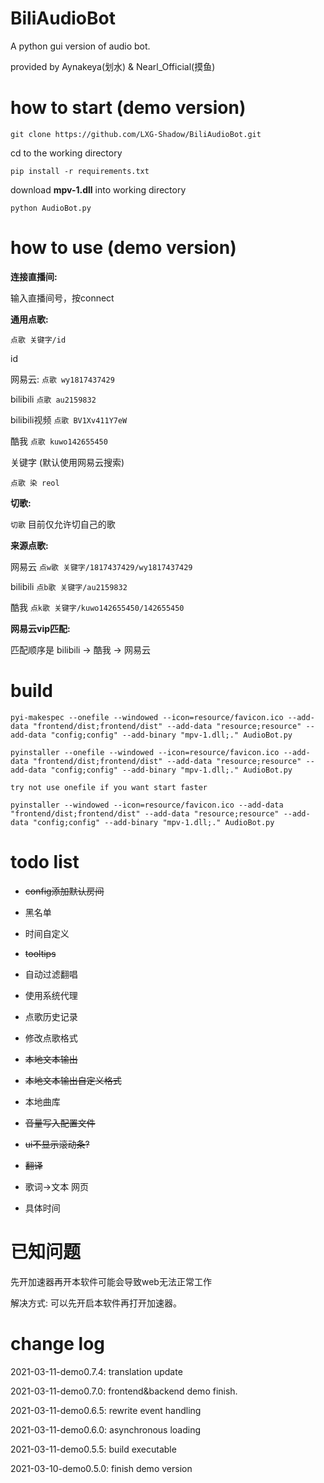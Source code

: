 # BiliAudioBot
A python gui version of audio bot.

provided by Aynakeya(划水) & Nearl_Official(摸鱼)


# how to start (demo version)

`git clone https://github.com/LXG-Shadow/BiliAudioBot.git`

cd to the working directory

`pip install -r requirements.txt`

download **mpv-1.dll** into working directory

`python AudioBot.py`

# how to use (demo version)

**连接直播间:**

输入直播间号，按connect


**通用点歌:**

`点歌 关键字/id`

id

网易云: `点歌 wy1817437429`

bilibili `点歌 au2159832`

bilibili视频 `点歌 BV1Xv411Y7eW`

酷我 `点歌 kuwo142655450`

关键字 (默认使用网易云搜索)

`点歌 染 reol`

**切歌:**

`切歌` 目前仅允许切自己的歌

**来源点歌:**

网易云 `点w歌 关键字/1817437429/wy1817437429`

bilibili `点b歌 关键字/au2159832`

酷我 `点k歌 关键字/kuwo142655450/142655450`

**网易云vip匹配:**

匹配顺序是 bilibili -> 酷我 -> 网易云


# build

`pyi-makespec --onefile --windowed --icon=resource/favicon.ico --add-data "frontend/dist;frontend/dist" --add-data "resource;resource" --add-data "config;config" --add-binary "mpv-1.dll;." AudioBot.py`

`pyinstaller --onefile --windowed --icon=resource/favicon.ico --add-data "frontend/dist;frontend/dist" --add-data "resource;resource" --add-data "config;config" --add-binary "mpv-1.dll;." AudioBot.py`

`try not use onefile if you want start faster`

`pyinstaller --windowed --icon=resource/favicon.ico --add-data "frontend/dist;frontend/dist" --add-data "resource;resource" --add-data "config;config" --add-binary "mpv-1.dll;." AudioBot.py`

# todo list

- ~~config添加默认房间~~

- 黑名单

- 时间自定义

- ~~tooltips~~

- 自动过滤翻唱

- 使用系统代理

- 点歌历史记录

- 修改点歌格式

- ~~本地文本输出~~

- ~~本地文本输出自定义格式~~

- 本地曲库

- ~~音量写入配置文件~~

- ~~ui不显示滚动条?~~

- ~~翻译~~

- 歌词->文本 网页

- 具体时间

# 已知问题

先开加速器再开本软件可能会导致web无法正常工作

解决方式: 可以先开启本软件再打开加速器。


# change log

2021-03-11-demo0.7.4: translation update

2021-03-11-demo0.7.0: frontend&backend demo finish.

2021-03-11-demo0.6.5: rewrite event handling

2021-03-11-demo0.6.0: asynchronous loading

2021-03-11-demo0.5.5: build executable

2021-03-10-demo0.5.0: finish demo version